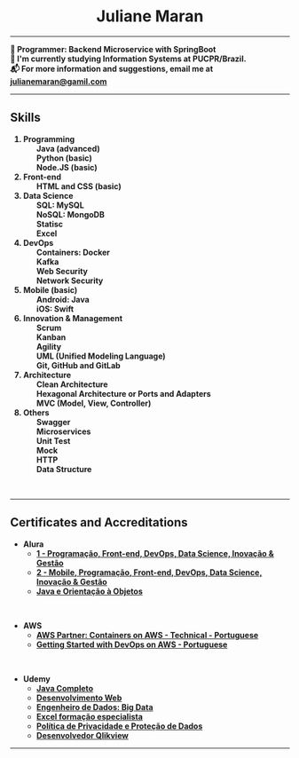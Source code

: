 <h1 align="center"><b> Juliane Maran <b></h1>  

<hr>

:office: Programmer: Backend Microservice with SpringBoot   
:school: I'm currently studying Information Systems at PUCPR/Brazil.   
:mailbox_with_mail: For more information and suggestions, email me at julianemaran@gamil.com

<hr>

<h2>Skills</h2>

<ol>
    <li>Programming
        <ol>Java (advanced)</ol>
        <ol>Python (basic)</ol>
        <ol>Node.JS (basic)</ol>
    </li>
    <li>Front-end
        <ol>HTML and CSS (basic) </ol>
    </li>
    <li>Data Science
        <ol>SQL: MySQL</ol>
        <ol>NoSQL: MongoDB</ol>
        <ol>Statisc</ol>
        <ol>Excel</ol>
    </li>
    <li>DevOps
        <ol>Containers: Docker</ol>
        <ol>Kafka</ol>
        <ol>Web Security</ol>
        <ol>Network Security</ol>
    </li>
    <li>Mobile (basic)
        <ol>Android: Java</ol>
        <ol>iOS: Swift</ol>
    </li>
    <li>Innovation & Management
        <ol>Scrum</ol>
        <ol>Kanban</ol>
        <ol>Agility</ol>
        <ol>UML (Unified Modeling Language)</ol>
        <ol>Git, GitHub and GitLab</ol>
    </li>
    <li>Architecture
        <ol>Clean Architecture</ol>
        <ol>Hexagonal Architecture or Ports and Adapters</ol>
        <ol>MVC (Model, View, Controller)</ol>
    </li>
    <li>Others
        <ol>Swagger</ol>
        <ol>Microservices</ol>
        <ol>Unit Test</ol>
        <ol>Mock</ol>
        <ol>HTTP</ol>
        <ol>Data Structure</ol>
    </li>
</ol>

<br>   

---

<h2>Certificates and Accreditations</h2>

- Alura     
  - [1 - Programação, Front-end, DevOps, Data Science, Inovação & Gestão](./certificados/alura-certificado-de-conclusao-01.pdf)   
  - [2 - Mobile, Programação, Front-end, DevOps, Data Science, Inovação & Gestão](./certificados/alura-certificado-de-conclusao-02.pdf)  
  - [Java e Orientação à Objetos](./certificados/java-e-orientacao-a-objetos.pdf)  

<br>  

- AWS   
  - [AWS Partner: Containers on AWS - Technical - Portuguese](./certificados/AWS_Partner_Container_on_AWS.pdf)   
  - [Getting Started with DevOps on AWS - Portuguese](./certificados/Getting-started-with-DevOps-on-AWS-PT.pdf)  

<br>

- Udemy   
  - [Java Completo](./certificados/java-2022-completo.jpg)    
  - [Desenvolvimento Web](./certificados/desenvolvimento-web-completo.jpg)    
  - [Engenheiro de Dados: Big Data](./certificados/formacao-engenheiro-de-dados-domine-big-data.jpg)   
  - [Excel formação especialista](./certificados/excel-especialista.jpg)   
  - [Política de Privacidade e Proteção de Dados](./certificados/criando-uma-politica-de-privacidade-e-protecao-de-dados.jpg)     
  - [Desenvolvedor Qlikview](./certificados/desenvolvedor-qlikview-do-zero.jpg) 


<hr>
